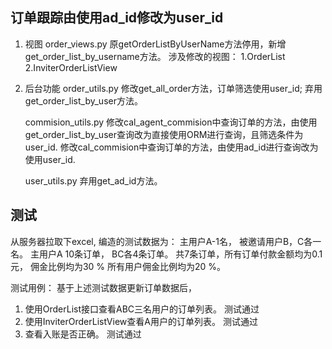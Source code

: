## 订单跟踪由使用ad_id修改为user_id

1. 视图
    order_views.py
        原getOrderListByUserName方法停用，新增get_order_list_by_username方法。
        涉及修改的视图：
            1.OrderList
            2.InviterOrderListView

2. 后台功能
    order_utils.py
        修改get_all_order方法，订单筛选使用user_id;
        弃用get_order_list_by_user方法。

    commision_utils.py
        修改cal_agent_commision中查询订单的方法，由使用get_order_list_by_user查询改为直接使用ORM进行查询，且筛选条件为user_id.
        修改cal_commision中查询订单的方法，由使用ad_id进行查询改为使用user_id.

    user_utils.py
        弃用get_ad_id方法。


## 测试
从服务器拉取下excel, 编造的测试数据为：
主用户A-1名， 被邀请用户B，C各一名。
主用户A 10条订单， BC各4条订单。
共7条订单，所有订单付款金额均为0.1元， 佣金比例均为30 %
所有用户佣金比例均为20 %。

测试用例：
基于上述测试数据更新订单数据后，
1. 使用OrderList接口查看ABC三名用户的订单列表。 测试通过
2. 使用InviterOrderListView查看A用户的订单列表。  测试通过
3. 查看入账是否正确。  测试通过
